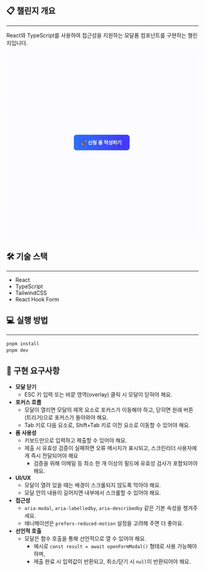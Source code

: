## 📋 챌린지 개요

---

React와 TypeScript를 사용하여 접근성을 지원하는 모달폼 컴포넌트를 구현하는 챌린지입니다.

![접근성 모달폼](preview.gif)

## 🛠 기술 스택

---

- React
- TypeScript
- TailwindCSS
- React Hook Form

## 💻 실행 방법

---

```bash
pnpm install
pnpm dev
```

## 🎯 구현 요구사항

- **모달 닫기**
  - ESC 키 입력 또는 바깥 영역(overlay) 클릭 시 모달이 닫혀야 해요.
- **포커스 흐름**
  - 모달이 열리면 모달의 제목 요소로 포커스가 이동해야 하고, 닫히면 원래 버튼(트리거)으로 포커스가 돌아와야 해요.
  - Tab 키로 다음 요소로, Shift+Tab 키로 이전 요소로 이동할 수 있어야 해요.
- **폼 사용성**
  - 키보드만으로 입력하고 제출할 수 있어야 해요.
  - 제출 시 유효성 검증이 실패하면 오류 메시지가 표시되고, 스크린리더 사용자에게 즉시 전달되어야 해요
    - 검증을 위해 이메일 등 최소 한 개 이상의 필드에 유효성 검사가 포함되어야 해요.
- **UI/UX**
  - 모달이 열려 있을 때는 배경이 스크롤되지 않도록 막아야 해요.
  - 모달 안의 내용이 길어지면 내부에서 스크롤할 수 있어야 해요.
- **접근성**
  - `aria-modal`, `aria-labelledby`, `aria-describedby` 같은 기본 속성을 챙겨주세요.
  - 애니메이션은 `prefers-reduced-motion` 설정을 고려해 주면 더 좋아요.
- **선언적 호출**
  - 모달은 함수 호출을 통해 선언적으로 열 수 있어야 해요.
    - 예시로 `const result = await openFormModal()` 형태로 사용 가능해야 하며,
    - 제출 완료 시 입력값이 반환되고, 취소/닫기 시 `null`이 반환되어야 해요.
